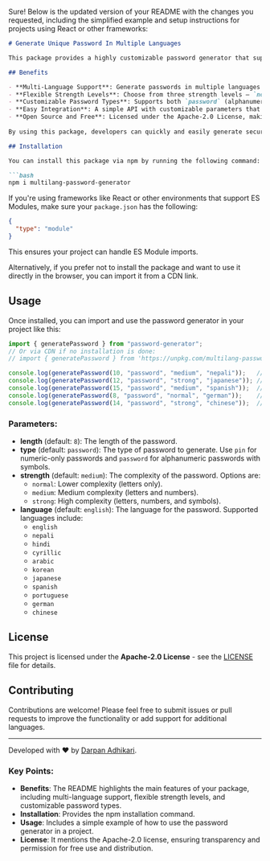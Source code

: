 Sure! Below is the updated version of your README with the changes you requested, including the simplified example and setup instructions for projects using React or other frameworks:

```markdown
# Generate Unique Password In Multiple Languages

This package provides a highly customizable password generator that supports multiple languages, strength levels, and password types. With a variety of options, this tool is perfect for developers who need to generate unique and secure passwords for their applications.

## Benefits

- **Multi-Language Support**: Generate passwords in multiple languages including Nepali, Hindi, Cyrillic, Arabic, Korean, Japanese, Spanish, Portuguese, German, Chinese, and English.
- **Flexible Strength Levels**: Choose from three strength levels — `normal`, `medium`, and `strong` — to control the complexity of the generated passwords.
- **Customizable Password Types**: Supports both `password` (alphanumeric with symbols) and `pin` (numeric only) password types.
- **Easy Integration**: A simple API with customizable parameters that can be easily integrated into any JavaScript or Node.js project.
- **Open Source and Free**: Licensed under the Apache-2.0 License, making it free to use and distribute in both personal and commercial projects.
  
By using this package, developers can quickly and easily generate secure passwords that fit specific language requirements and security standards, saving time and enhancing the security of their applications.

## Installation

You can install this package via npm by running the following command:

```bash
npm i multilang-password-generator
```

If you're using frameworks like React or other environments that support ES Modules, make sure your `package.json` has the following:

```json
{
  "type": "module"
}
```

This ensures your project can handle ES Module imports.

Alternatively, if you prefer not to install the package and want to use it directly in the browser, you can import it from a CDN link.

## Usage

Once installed, you can import and use the password generator in your project like this:

```javascript
import { generatePassword } from "password-generator";
// Or via CDN if no installation is done:
// import { generatePassword } from 'https://unpkg.com/multilang-password-generator@1.0.2/index.js';

console.log(generatePassword(10, "password", "medium", "nepali"));   // e.g., "कखगचडत"
console.log(generatePassword(12, "password", "strong", "japanese")); // e.g., "たてとふ0$!あ"
console.log(generatePassword(15, "password", "medium", "spanish"));  // e.g., "ñáÑ3Bc78o9Mn" 
console.log(generatePassword(8, "password", "normal", "german"));    // e.g., "äößüabc" 
console.log(generatePassword(14, "password", "strong", "chinese"));  // e.g., "的大是123!@#国"
```

### Parameters:
- **length** (default: `8`): The length of the password.
- **type** (default: `password`): The type of password to generate. Use `pin` for numeric-only passwords and `password` for alphanumeric passwords with symbols.
- **strength** (default: `medium`): The complexity of the password. Options are:
  - `normal`: Lower complexity (letters only).
  - `medium`: Medium complexity (letters and numbers).
  - `strong`: High complexity (letters, numbers, and symbols).
- **language** (default: `english`): The language for the password. Supported languages include:
  - `english`
  - `nepali`
  - `hindi`
  - `cyrillic`
  - `arabic`
  - `korean`
  - `japanese`
  - `spanish`
  - `portuguese`
  - `german`
  - `chinese`

## License

This project is licensed under the **Apache-2.0 License** - see the [LICENSE](LICENSE) file for details.

## Contributing

Contributions are welcome! Please feel free to submit issues or pull requests to improve the functionality or add support for additional languages.

---

Developed with ❤️ by [Darpan Adhikari](https://www.darpanadhikari.com.np). 

### Key Points:
- **Benefits**: The README highlights the main features of your package, including multi-language support, flexible strength levels, and customizable password types.
- **Installation**: Provides the npm installation command.
- **Usage**: Includes a simple example of how to use the password generator in a project.
- **License**: It mentions the Apache-2.0 license, ensuring transparency and permission for free use and distribution.
